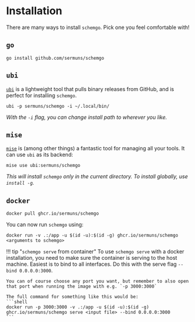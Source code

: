 # Installation

There are many ways to install `schemgo`. Pick one you feel comfortable with!

## `go`
```shell
go install github.com/sermuns/schemgo
```

## `ubi`
[`ubi`](https://github.com/houseabsolute/ubi) is a lightweight tool that pulls binary releases from GitHub, and is perfect for installing `schemgo`.

```shell
ubi -p sermuns/schemgo -i ~/.local/bin/
```

*With the `-i` flag, you can change install path to wherever you like.*


## `mise`
[`mise`](https://mise.jdx.dev/getting-started.html) is (among other things) a fantastic tool for managing all your tools. It can use `ubi` as its backend:

```shell
mise use ubi:sermuns/schemgo
```

*This will install `schemgo` only in the current directory. To install globally, use `install -g`.*


## `docker`
```shell
docker pull ghcr.io/sermuns/schemgo
```

You can now run `schemgo` using:

```shell
docker run -v .:/app -u $(id -u):$(id -g) ghcr.io/sermuns/schemgo <arguments to schemgo>
```

!!! tip "`schemgo serve` from container"
    To use `schemgo serve` with a docker installation, you need to make sure the container is serving to the host machine. Easiest is to bind to all interfaces. Do this with the serve flag `--bind 0.0.0.0:3000`.

    You can of course choose any port you want, but remember to also open that port when running the image with e.g. `-p 3000:3000`

    The full command for something like this would be:
    ```shell
    docker run -p 3000:3000 -v .:/app -u $(id -u):$(id -g) ghcr.io/sermuns/schemgo serve <input file> --bind 0.0.0.0:3000
    ```

    
